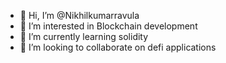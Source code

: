 - 👋 Hi, I’m @Nikhilkumarravula
- 👀 I’m interested in Blockchain development
- 🌱 I’m currently learning solidity
- 💞️ I’m looking to collaborate on defi applications

<!---
Nikhilkumarravula/Nikhilkumarravula is a ✨ special ✨ repository because its `README.md` (this file) appears on your GitHub profile.
You can click the Preview link to take a look at your changes.
--->

